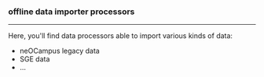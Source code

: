 ### offline data importer processors ###
_________________________________________

Here, you'll find data processors able to import various kinds of data:
  - neOCampus legacy data
  - SGE data
  - ...

